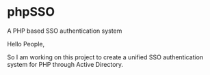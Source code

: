 # phpSSO
A PHP based SSO authentication system

Hello People,

So I am working on this project to create a unified SSO authentication system for PHP through Active Directory.
